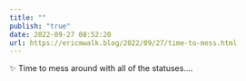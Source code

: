 ```yaml
---
title: ""
publish: "true"
date: 2022-09-27 08:52:20
url: https://ericmwalk.blog/2022/09/27/time-to-mess.html
---
```


<div xmlns="http://www.w3.org/1999/xhtml">
<p>✨ Time to mess around with all of the statuses….</p>
</div>